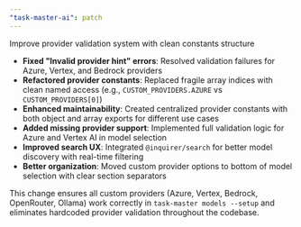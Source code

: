```yaml
---
"task-master-ai": patch
---
```


Improve provider validation system with clean constants structure

- **Fixed "Invalid provider hint" errors**: Resolved validation failures for Azure, Vertex, and Bedrock providers
- **Refactored provider constants**: Replaced fragile array indices with clean named access (e.g., `CUSTOM_PROVIDERS.AZURE` vs `CUSTOM_PROVIDERS[0]`)
- **Enhanced maintainability**: Created centralized provider constants with both object and array exports for different use cases
- **Added missing provider support**: Implemented full validation logic for Azure and Vertex AI in model selection
- **Improved search UX**: Integrated `@inquirer/search` for better model discovery with real-time filtering
- **Better organization**: Moved custom provider options to bottom of model selection with clear section separators

This change ensures all custom providers (Azure, Vertex, Bedrock, OpenRouter, Ollama) work correctly in `task-master models --setup` and eliminates hardcoded provider validation throughout the codebase.
